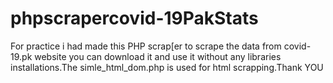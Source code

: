# phpscrapercovid-19PakStats
For practice i had made this PHP scrap[er to scrape the data from covid-19.pk website you can download it and use it without any libraries installations.The simle_html_dom.php is used for html scrapping.Thank YOU

